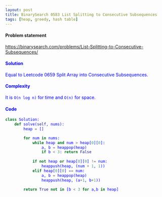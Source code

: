 ```yaml
---
layout: post
title: BinarySearch 0583 List Splitting to Consecutive Subsequences
tags: [heap, greedy, hash table]
---
```


#### Problem statement

<a href="https://binarysearch.com/problems/List-Splitting-to-Consecutive-Subsequences/"> <font color = blue>https://binarysearch.com/problems/List-Splitting-to-Consecutive-Subsequences/

#### Solution
Equal to Leetcode 0659 Split Array into Consecutive Subsequences.

#### Complexity
It is `O(n log n)` for time and `O(n)` for space.

#### Code
```python
class Solution:
    def solve(self, nums):
        heap = []

        for num in nums:
            while heap and num > heap[0][0]:
                a, b = heappop(heap)
                if b < 3: return False
            
            if not heap or heap[0][0] != num:
                heappush(heap, (num + 1, 1))
            elif heap[0][0] == num:
                a, b = heappop(heap)
                heappush(heap, (a+1, b+1))      
                
        return True not in [b < 3 for a,b in heap]
```
